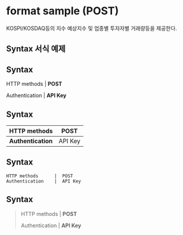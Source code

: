 # format sample \(POST\)

KOSPI/KOSDAQ등의 지수 예상지수 및 업종별 투자자별 거래량등을 제공한다.



## Syntax 서식 예제

## Syntax

HTTP methods    \|   **POST**

Authentication     \|   **API Key**



## Syntax

| **HTTP methods** | POST |
| --- | --- |
| **Authentication** | API Key |





## Syntax

```text
HTTP methods      |  POST
Authentication    |  API Key
```



## Syntax

> HTTP methods   \|  **POST**
>
> Authentication    \|  **API Key**





